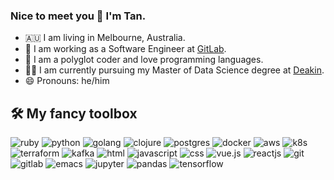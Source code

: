 ### Nice to meet you 👋 I'm Tan.

- 🇦🇺 I am living in Melbourne, Australia.
- 🤸 I am working as a Software Engineer at [GitLab](https://about.gitlab.com/).
- 🥼 I am a polyglot coder and love programming languages. 
- 🧑‍🎓 I am currently pursuing my Master of Data Science degree at [Deakin](https://www.deakin.edu.au/).
- 😄 Pronouns: he/him

## 🛠 My fancy toolbox

![ruby](https://img.shields.io/badge/ruby%20-%23CC0000.svg?&style=for-the-badge&logo=ruby&logoColor=white) ![python](https://img.shields.io/badge/python%20-%2314354C.svg?&style=for-the-badge&logo=python&logoColor=white) ![golang](https://img.shields.io/badge/go-%2300ADD8.svg?&style=for-the-badge&logo=go&logoColor=white) ![clojure](https://img.shields.io/badge/clojure%20-%2313988a.svg?&style=for-the-badge&logo=clojure&logoColor=white) ![postgres](https://img.shields.io/badge/postgres-%23316192.svg?&style=for-the-badge&logo=postgresql&logoColor=white) ![docker](https://img.shields.io/badge/docker-%232496ED.svg?&style=for-the-badge&logo=docker&logoColor=white) ![aws](https://img.shields.io/badge/AWS%20-%23FF9900.svg?&style=for-the-badge&logo=amazon-aws&logoColor=white) ![k8s](https://img.shields.io/badge/kubernetes%20-%23326ce5.svg?&style=for-the-badge&logo=kubernetes&logoColor=white) ![terraform](https://img.shields.io/badge/terraform%20-%235835CC.svg?&style=for-the-badge&logo=terraform&logoColor=white) ![kafka](https://img.shields.io/badge/kafka%20-%23000000.svg?&style=for-the-badge&logo=apache%20kafka&logoColor=white) ![html](https://img.shields.io/badge/html%20-%23E34F26.svg?&style=for-the-badge&logo=html5&logoColor=white) ![javascript](https://img.shields.io/badge/javascript%20-%23323330.svg?&style=for-the-badge&logo=javascript&logoColor=%23F7DF1E) ![css](https://img.shields.io/badge/css%20-%231572B6.svg?&style=for-the-badge&logo=css3&logoColor=white) ![vue.js](https://img.shields.io/badge/vuejs%20-%2335495e.svg?&style=for-the-badge&logo=vue.js&logoColor=%234FC08D)  ![reactjs](https://img.shields.io/badge/-ReactJs-61DAFB.svg?&style=for-the-badge&logo=react&logoColor=black&) ![git](https://img.shields.io/badge/git%20-%23F05033.svg?&style=for-the-badge&logo=git&logoColor=white) ![gitlab](https://img.shields.io/badge/GitLab-%23000000.svg?&style=for-the-badge&logo=GitLab&logoColor=white) ![emacs](https://img.shields.io/badge/Emacs-%237F5AB6.svg?&style=for-the-badge&logo=GNU%20Emacs&logoColor=white) ![jupyter](https://img.shields.io/badge/Jupyter%20-%23F37626.svg?&style=for-the-badge&logo=Jupyter&logoColor=white) ![pandas](https://img.shields.io/badge/pandas%20-%23150458.svg?&style=for-the-badge&logo=pandas&logoColor=white) ![tensorflow](https://img.shields.io/badge/tensorflow-%23FF6F00.svg?&style=for-the-badge&logo=tensorflow&logoColor=white)
